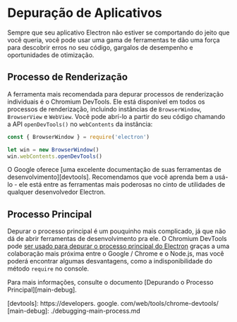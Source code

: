 # Depuração de Aplicativos

Sempre que seu aplicativo Electron não estiver se comportando do jeito que você queria, você pode usar uma gama de ferramentas te dão uma força para descobrir erros no seu código, gargalos de desempenho e oportunidades de otimização.

## Processo de Renderização

A ferramenta mais recomendada para depurar processos de renderização individuais é o Chromium DevTools. Ele está disponível em todos os processos de renderização, incluindo instâncias de `BrowserWindow`, `BrowserView` e `WebView`. Você pode abrí-lo a partir do seu código chamando a API `openDevTools()` no `webContents` da instância:

```javascript
const { BrowserWindow } = require('electron')

let win = new BrowserWindow()
win.webContents.openDevTools()
```

O Google oferece [uma excelente documentação de suas ferramentas de desenvolvimento][devtools]. Recomendamos que você aprenda bem a usá-lo - ele está entre as ferramentas mais poderosas no cinto de utilidades de qualquer desenvolvedor Electron.

## Processo Principal

Depurar o processo principal é um pouquinho mais complicado, já que não dá de abrir ferramentas de desenvolvimento pra ele. O Chromium DevTools pode [ser usado para depurar o processo principal do Electron][node-inspect] graças a uma colaboração mais próxima entre o Google / Chrome e o Node.js, mas você poderá encontrar algumas desvantagens, como a indisponibilidade do método `require` no console.

Para mais informações, consulte o documento [Depurando o Processo Principal][main-debug].

[node-inspect]: https://nodejs.org/en/docs/inspector/
[devtools]: https://developers. google. com/web/tools/chrome-devtools/
[main-debug]: ./debugging-main-process.md

